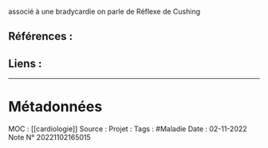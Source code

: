 associé à une bradycardie on parle de Réflexe de Cushing

## Références :
>
 

## Liens :




***
# Métadonnées
MOC : [[cardiologie]]
Source :
Projet :
Tags : #Maladie 
Date : 02-11-2022
Note N° 20221102165015